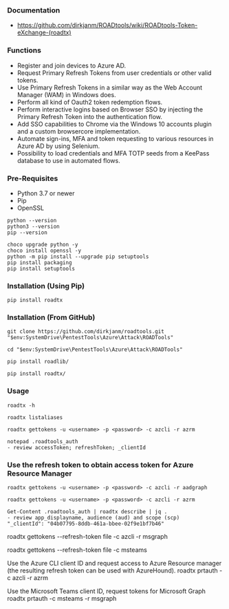 


### Documentation
* https://github.com/dirkjanm/ROADtools/wiki/ROADtools-Token-eXchange-(roadtx)

### Functions
* Register and join devices to Azure AD.
* Request Primary Refresh Tokens from user credentials or other valid tokens.
* Use Primary Refresh Tokens in a similar way as the Web Account Manager (WAM) in Windows does.
* Perform all kind of Oauth2 token redemption flows.
* Perform interactive logins based on Browser SSO by injecting the Primary Refresh Token into the authentication flow.
* Add SSO capabilities to Chrome via the Windows 10 accounts plugin and a custom browsercore implementation.
* Automate sign-ins, MFA and token requesting to various resources in Azure AD by using Selenium.
* Possibility to load credentials and MFA TOTP seeds from a KeePass database to use in automated flows.


### Pre-Requisites
* Python 3.7 or newer
* Pip
* OpenSSL
```
python --version
python3 --version
pip --version

choco upgrade python -y
choco install openssl -y
python -m pip install --upgrade pip setuptools
pip install packaging
pip install setuptools
```

### Installation (Using Pip)
```
pip install roadtx
```

### Installation (From GitHub)
```
git clone https://github.com/dirkjanm/roadtools.git "$env:SystemDrive\PentestTools\Azure\Attack\ROADTools"

cd "$env:SystemDrive\PentestTools\Azure\Attack\ROADTools"

pip install roadlib/

pip install roadtx/
```

### Usage
```
roadtx -h

roadtx listaliases

roadtx gettokens -u <username> -p <password> -c azcli -r azrm

notepad .roadtools_auth
- review accessToken; refreshToken; _clientId
```

### Use the refresh token to obtain access token for Azure Resource Manager
```
roadtx gettokens -u <username> -p <password> -c azcli -r aadgraph

roadtx gettokens -u <username> -p <password> -c azcli -r azrm

Get-Content .roadtools_auth | roadtx describe | jq .
- review app_displayname, audience (aud) and scope (scp)
"_clientId": "04b07795-8ddb-461a-bbee-02f9e1bf7b46"
```

roadtx gettokens --refresh-token file -c azcli -r msgraph


roadtx gettokens --refresh-token file -c msteams



Use the Azure CLI client ID and request access to Azure Resource manager (the resulting refresh token can be used with AzureHound).
roadtx prtauth -c azcli -r azrm    


Use the Microsoft Teams client ID, request tokens for Microsoft Graph
roadtx prtauth -c msteams -r msgraph



```



























